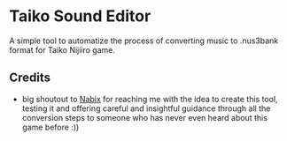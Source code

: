 # Taiko Sound Editor

A simple tool to automatize the process of converting music to .nus3bank format for Taiko Nijiiro game.

## Credits

- big shoutout to [Nabix](https://github.com/Nabixlol) for reaching me with the idea to create this tool, testing it and
  offering careful and insightful guidance through all the conversion steps to someone who has never even heard about this game before :))